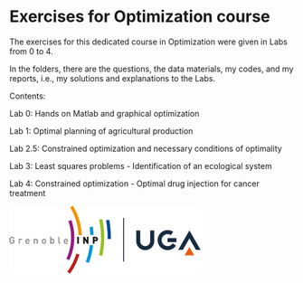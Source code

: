 # Exercises for Optimization course
The exercises for this dedicated course in Optimization were given in Labs from 0 to 4.

In the folders, there are the questions, the data materials, my codes, and my reports, i.e., my solutions and explanations to the Labs.

Contents:

Lab 0: Hands on Matlab and graphical optimization

Lab 1: Optimal planning of agricultural production

Lab 2.5: Constrained optimization and necessary conditions of optimality

Lab 3: Least squares problems - Identification of an ecological system

Lab 4: Constrained optimization - Optimal drug injection for cancer treatment

![UGA logo](https://github.com/TRAN-Gia-Quoc-Bao/Course-Optimization/blob/main/logoUGA.png)
